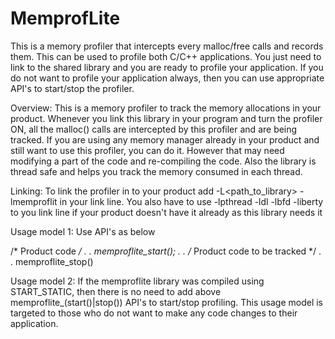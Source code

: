 MemprofLite
===========

This is a memory profiler that intercepts every malloc/free calls and records them. 
This can be used to profile both C/C++ applications. You just need to link to the 
shared library and you are ready to profile your application. If you do not want to 
profile your application always, then you can use appropriate API's to start/stop 
the profiler.

Overview:
This is a memory profiler to track the memory allocations in your product. 
Whenever you link  this library in your program and turn the profiler ON, all 
the malloc() calls are intercepted by this profiler and are being tracked. If you 
are using any memory manager already in your product and still want to use this 
profiler, you can do it. However that may need modifying a part of the code and 
re-compiling the code. Also the library is thread safe and helps you track the 
memory consumed in each thread. 

Linking:
To link the profiler in to your product add -L<path_to_library> -lmemproflit in 
your link line. You also have to use -lpthread -ldl -lbfd -liberty to you link 
line if your product doesn't have it already as this library needs it

Usage model 1:
Use API's as below 

/* Product code */
.
.
memproflite_start();
.
.
/* Product code to be tracked */
.
.
memproflite_stop()

Usage model 2:
If the memproflite library was compiled using START_STATIC, then there is no need to add above 
memproflite_(start()|stop()) API's to start/stop profiling. This usage model is targeted to 
those who do not want to make any code changes to their application. 
